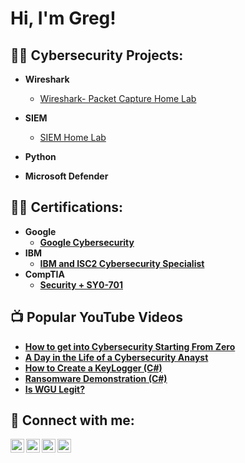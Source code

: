 <h1>Hi, I'm Greg! 

<h2>👨‍💻 Cybersecurity Projects:</h2>

- <b>Wireshark</b>
  - [Wireshark- Packet Capture Home Lab]([https://github.com/joshmadakor1/Algorithms-Practice)
    
- <b>SIEM</b>
  - [SIEM Home Lab](https://github.com/Ghappenin/HOME-SIEM/blob/main/README.md)
    
- <b>Python</b>



- <b>Microsoft Defender

<h2>👨‍💻 Certifications:</h2>

- <b>Google</b>
  - [Google Cybersecurity](https://i.imgur.com/rc9FF6O.png)
- <b>IBM</b>
  - [IBM and ISC2 Cybersecurity Specialist](https://i.imgur.com/LzbRfk8.png)
- <b>CompTIA</b>
  - [Security + SY0-701](https://i.imgur.com/jdXaMfa.png)
    
<h2>📺 Popular YouTube Videos</h2>



- [How to get into Cybersecurity Starting From Zero](https://www.youtube.com/watch?v=a83ASGn_V_s)
- [A Day in the Life of a Cybersecurity Anayst](https://www.youtube.com/watch?v=uHy3oM7NnoU)
- [How to Create a KeyLogger (C#)](https://www.youtube.com/watch?v=N-L9hklSlNk)
- [Ransomware Demonstration (C#)](https://www.youtube.com/watch?v=OfvdQeh79s0)
- [Is WGU Legit?](https://www.youtube.com/watch?v=E2MwRWxDBkA)

<h2> 🤳 Connect with me:</h2>

[<img align="left" alt="JoshMadakor | YouTube" width="22px" src="https://cdn.jsdelivr.net/npm/simple-icons@v3/icons/youtube.svg" />][youtube]
[<img align="left" alt="JoshMadakor | Twitter" width="22px" src="https://cdn.jsdelivr.net/npm/simple-icons@v3/icons/twitter.svg" />][twitter]
[<img align="left" alt="JoshMadakor | LinkedIn" width="22px" src="https://cdn.jsdelivr.net/npm/simple-icons@v3/icons/linkedin.svg" />][linkedin]
[<img align="left" alt="JoshMadakor | Instagram" width="22px" src="https://cdn.jsdelivr.net/npm/simple-icons@v3/icons/instagram.svg" />][instagram]

[twitter]: https://twitter.com/joshmadakor
[youtube]: https://www.youtube.com/c/joshmadakor
[instagram]: https://www.instagram.com/joshmadakor/
[linkedin]: https://linkedin.com/in/joshmadakor

<!--
**joshmadakor1/joshmadakor1** is a ✨ _special_ ✨ repository because its `README.md` (this file) appears on your GitHub profile.

Here are some ideas to get you started:

- 🔭 I’m currently working on ...
- 🌱 I’m currently learning ...
- 👯 I’m looking to collaborate on ...
- 🤔 I’m looking for help with ...
- 💬 Ask me about ...
- 📫 How to reach me: ...
- 😄 Pronouns: ...
- ⚡ Fun fact: ...
-->
